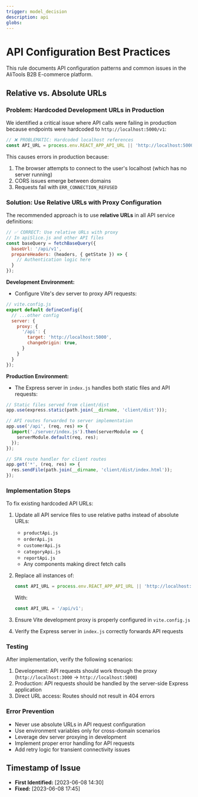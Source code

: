 ```yaml
---
trigger: model_decision
description: api
globs: 
---
```

# API Configuration Best Practices

This rule documents API configuration patterns and common issues in the AliTools B2B E-commerce platform.

## Relative vs. Absolute URLs

### Problem: Hardcoded Development URLs in Production

We identified a critical issue where API calls were failing in production because endpoints were hardcoded to `http://localhost:5000/v1`:

```javascript
// ❌ PROBLEMATIC: Hardcoded localhost references  
const API_URL = process.env.REACT_APP_API_URL || 'http://localhost:5000/v1';
```

This causes errors in production because:
1. The browser attempts to connect to the user's localhost (which has no server running)
2. CORS issues emerge between domains
3. Requests fail with `ERR_CONNECTION_REFUSED`

### Solution: Use Relative URLs with Proxy Configuration

The recommended approach is to use **relative URLs** in all API service definitions:

```javascript
// ✅ CORRECT: Use relative URLs with proxy  
// In apiSlice.js and other API files
const baseQuery = fetchBaseQuery({
  baseUrl: '/api/v1',
  prepareHeaders: (headers, { getState }) => {
    // Authentication logic here
  }
});
```

**Development Environment:**
- Configure Vite's dev server to proxy API requests:
```javascript
// vite.config.js
export default defineConfig({
  // ...other config
  server: {
    proxy: {
      '/api': {
        target: 'http://localhost:5000',
        changeOrigin: true,
      }
    }
  }
});
```

**Production Environment:**
- The Express server in `index.js` handles both static files and API requests:
```javascript
// Static files served from client/dist
app.use(express.static(path.join(__dirname, 'client/dist')));

// API routes forwarded to server implementation
app.use('/api', (req, res) => {
  import('./server/index.js').then(serverModule => {
    serverModule.default(req, res);
  });
});

// SPA route handler for client routes
app.get('*', (req, res) => {
  res.sendFile(path.join(__dirname, 'client/dist/index.html'));
});
```

### Implementation Steps

To fix existing hardcoded API URLs:

1. Update all API service files to use relative paths instead of absolute URLs:
   - `productApi.js`
   - `orderApi.js`
   - `customerApi.js`
   - `categoryApi.js`
   - `reportApi.js`
   - Any components making direct fetch calls

2. Replace all instances of:
   ```javascript
   const API_URL = process.env.REACT_APP_API_URL || 'http://localhost:5000/v1';
   ```
   With:
   ```javascript
   const API_URL = '/api/v1';
   ```

3. Ensure Vite development proxy is properly configured in `vite.config.js`

4. Verify the Express server in `index.js` correctly forwards API requests

### Testing

After implementation, verify the following scenarios:

1. Development: API requests should work through the proxy (`http://localhost:3000` → `http://localhost:5000`)
2. Production: API requests should be handled by the server-side Express application
3. Direct URL access: Routes should not result in 404 errors

### Error Prevention

- Never use absolute URLs in API request configuration
- Use environment variables only for cross-domain scenarios
- Leverage dev server proxying in development
- Implement proper error handling for API requests
- Add retry logic for transient connectivity issues

## Timestamp of Issue

- **First Identified:** [2023-06-08 14:30]
- **Fixed:** [2023-06-08 17:45]
